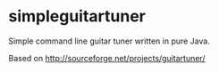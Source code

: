 simpleguitartuner
=================

Simple command line guitar tuner written in pure Java.

Based on http://sourceforge.net/projects/guitartuner/
